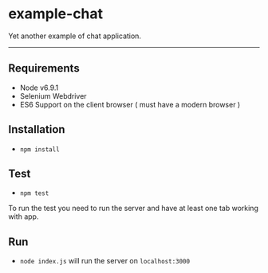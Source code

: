 # example-chat
Yet another example of chat application.

----------

## Requirements ##
- Node v6.9.1
- Selenium Webdriver
- ES6 Support on the client browser ( must have a modern browser )

## Installation ##

- `npm install`

## Test ##
- `npm test`
 
To run the test you need to run the server and have at least one tab working with app.

## Run ##
- `node index.js` will run the server on `localhost:3000`